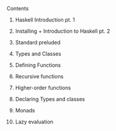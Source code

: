 Contents

01. Haskell Introduction pt. 1

02. Installing + Introduction to Haskell pt. 2

03. Standard preluded

04. Types and Classes

05. Defining Functions

06. Recursive functions

07. Higher-order functions

08. Declaring Types and classes

09. Monads

10. Lazy evaluation
